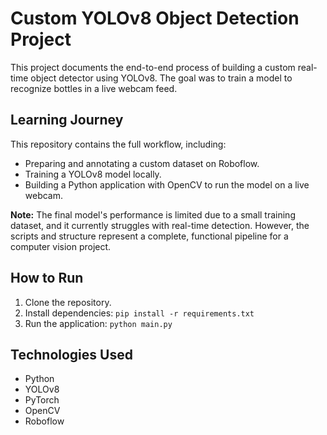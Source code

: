 # Custom YOLOv8 Object Detection Project

This project documents the end-to-end process of building a custom real-time object detector using YOLOv8. The goal was to train a model to recognize bottles in a live webcam feed.

## Learning Journey

This repository contains the full workflow, including:
- Preparing and annotating a custom dataset on Roboflow.
- Training a YOLOv8 model locally.
- Building a Python application with OpenCV to run the model on a live webcam.

**Note:** The final model's performance is limited due to a small training dataset, and it currently struggles with real-time detection. However, the scripts and structure represent a complete, functional pipeline for a computer vision project.

## How to Run
1. Clone the repository.
2. Install dependencies: `pip install -r requirements.txt`
3. Run the application: `python main.py`

## Technologies Used
- Python
- YOLOv8
- PyTorch
- OpenCV
- Roboflow